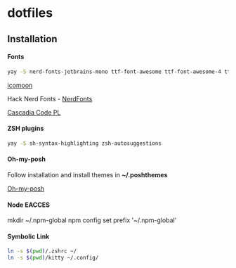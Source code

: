 # dotfiles

## Installation

#### Fonts
```sh
yay -S nerd-fonts-jetbrains-mono ttf-font-awesome ttf-font-awesome-4 ttf-material-design-icons
```

[icomoon](https://www.dropbox.com/s/hrkub2yo9iapljz/icomoon.zip?dl=0)

Hack Nerd Fonts - [NerdFonts](https://www.nerdfonts.com/font-downloads)

[Cascadia Code PL](https://github.com/microsoft/cascadia-code/releases)

#### ZSH plugins
```sh
yay -S sh-syntax-highlighting zsh-autosuggestions
```

#### Oh-my-posh
Follow installation and install themes in __~/.poshthemes__

[Oh-my-posh](https://ohmyposh.dev/)

#### Node EACCES
mkdir ~/.npm-global
npm config set prefix '~/.npm-global'

#### Symbolic Link
```sh
ln -s $(pwd)/.zshrc ~/
ln -s $(pwd)/kitty ~/.config/
```
